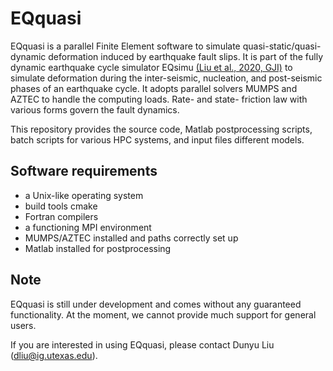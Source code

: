 EQquasi
=======

EQquasi is a parallel Finite Element software to simulate quasi-static/quasi-dynamic deformation induced by earthquake fault slips. It is part of the fully dynamic earthquake cycle simulator EQsimu [(Liu et al., 2020, GJI)](https://doi.org/10.1093/gji/ggz475) to simulate deformation during the inter-seismic, nucleation, and post-seismic phases of an earthquake cycle. It adopts parallel solvers MUMPS and AZTEC to handle the computing loads. Rate- and state- friction law with various forms govern the fault dynamics.

This repository provides the source code, Matlab postprocessing scripts, batch scripts for various HPC systems, and input files different models.

Software requirements
---------------------
* a Unix-like operating system
* build tools cmake
* Fortran compilers
* a functioning MPI environment
* MUMPS/AZTEC installed and paths correctly set up
* Matlab installed for postprocessing

Note
----
EQquasi is still under development and comes without any guaranteed functionality. At the moment, we cannot provide much support for general users.

If you are interested in using EQquasi, please contact Dunyu Liu (dliu@ig.utexas.edu). 
